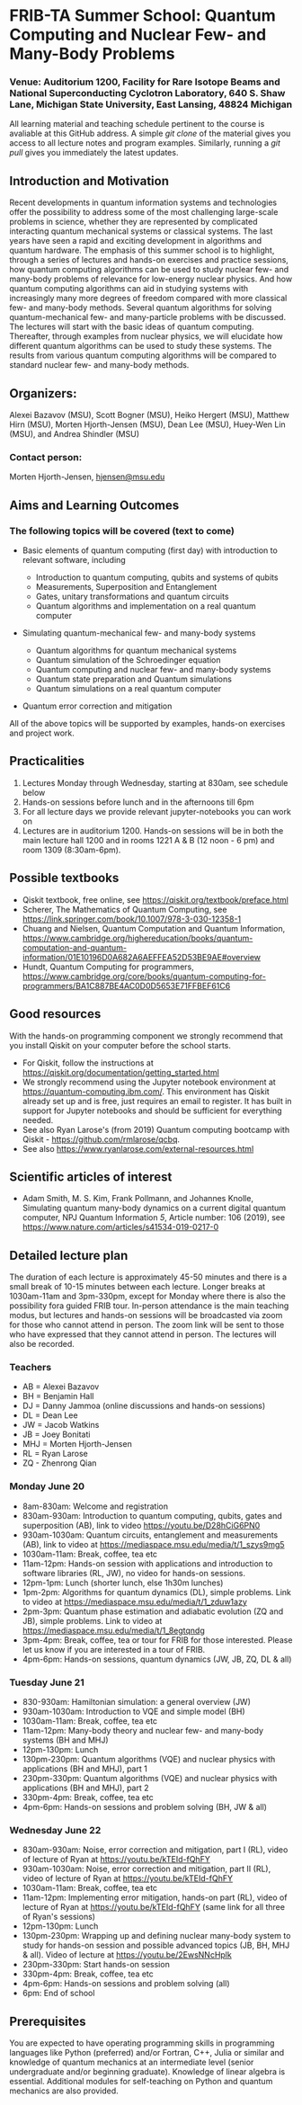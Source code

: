 # FRIB-TA Summer School: Quantum Computing and Nuclear Few- and Many-Body Problems

### Venue: Auditorium 1200, Facility for Rare Isotope Beams and National Superconducting Cyclotron Laboratory, 640 S. Shaw Lane, Michigan State University, East Lansing, 48824 Michigan

All learning material and teaching schedule pertinent to the course is
avaliable at this GitHub address. A simple _git clone_ of the material
gives you access to all lecture notes and program examples. Similarly,
running a _git pull_ gives you immediately the latest updates.

## Introduction and Motivation

Recent developments in quantum information systems and technologies
offer the possibility to address some of the most challenging
large-scale problems in science, whether they are represented by
complicated interacting quantum mechanical systems or classical
systems. The last years have seen a rapid and exciting development in
algorithms and quantum hardware.  The emphasis of this summer school
is to highlight, through a series of lectures and hands-on exercises
and practice sessions, how quantum computing algorithms can be used to
study nuclear few- and many-body problems of relevance for low-energy
nuclear physics.  And how quantum computing algorithms can aid in
studying systems with increasingly many more degrees of freedom
compared with more classical few- and many-body methods.  Several
quantum algorithms for solving quantum-mechanical few- and
many-particle problems with be discussed.  The lectures will start
with the basic ideas of quantum computing. Thereafter, through
examples from nuclear physics, we will elucidate how different quantum
algorithms can be used to study these systems. The results from
various quantum computing algorithms will be compared to standard
nuclear few- and many-body methods.

## Organizers:
Alexei Bazavov (MSU), Scott Bogner (MSU), Heiko Hergert (MSU), Matthew Hirn (MSU), Morten Hjorth-Jensen (MSU), Dean Lee (MSU), Huey-Wen Lin (MSU), and Andrea Shindler (MSU)
### Contact person:
Morten Hjorth-Jensen, hjensen@msu.edu

## Aims and Learning Outcomes

###  The following topics will be covered (text to come)
- Basic elements of quantum computing (first day) with introduction to relevant software, including
   - Introduction to quantum computing, qubits and systems of qubits
   - Measurements, Superposition and Entanglement
   - Gates, unitary transformations and quantum circuits
   - Quantum algorithms and implementation on a real quantum computer

- Simulating quantum-mechanical few- and many-body systems
   - Quantum algorithms for quantum mechanical systems
   - Quantum simulation of the Schroedinger equation
   - Quantum computing and nuclear few- and many-body systems
   - Quantum state preparation and Quantum simulations
   - Quantum simulations on a real quantum computer

- Quantum error correction and mitigation

All of the above topics will be supported by examples, hands-on exercises and project work.


## Practicalities

1. Lectures Monday through Wednesday, starting at 830am, see schedule below
2. Hands-on sessions before lunch and in the afternoons till 6pm
3. For all lecture days we provide relevant jupyter-notebooks you can work on
4. Lectures are in auditorium 1200. Hands-on sessions will be in both the main lecture hall 1200 and in rooms 1221 A & B (12 noon - 6 pm) and room 1309 (8:30am-6pm).


## Possible textbooks
- Qiskit textbook, free online, see https://qiskit.org/textbook/preface.html
- Scherer, The Mathematics of Quantum Computing, see https://link.springer.com/book/10.1007/978-3-030-12358-1
- Chuang and Nielsen, Quantum Computation and Quantum Information, https://www.cambridge.org/highereducation/books/quantum-computation-and-quantum-information/01E10196D0A682A6AEFFEA52D53BE9AE#overview
- Hundt, Quantum Computing for programmers, https://www.cambridge.org/core/books/quantum-computing-for-programmers/BA1C887BE4AC0D0D5653E71FFBEF61C6

## Good resources
With the hands-on programming component we strongly recommend that you install Qiskit on your computer before the school starts. 
- For Qiskit, follow the  instructions at https://qiskit.org/documentation/getting_started.html
- We strongly recommend using the Jupyter notebook environment at https://quantum-computing.ibm.com/. This environment has Qiskit already set up and is free, just requires an email to register. It has built in support for Jupyter notebooks and should be sufficient for everything needed.
- See also Ryan Larose's (from 2019) Quantum computing bootcamp with Qiskit - https://github.com/rmlarose/qcbq.
- See also https://www.ryanlarose.com/external-resources.html

## Scientific articles of interest
- Adam Smith, M. S. Kim, Frank Pollmann, and Johannes Knolle, Simulating quantum many-body dynamics on a current digital quantum computer, NPJ Quantum Information _5_, Article number: 106 (2019), see https://www.nature.com/articles/s41534-019-0217-0

## Detailed lecture plan 

The duration of each lecture is approximately 45-50 minutes and there is a small break of 10-15 minutes
between each lecture. Longer breaks at 1030am-11am and 3pm-330pm, except for Monday where there is also the possibility fora guided FRIB tour.
In-person attendance is the main teaching modus, but lectures and hands-on sessions will be
broadcasted via zoom for those who cannot attend in person. The zoom link will be sent to those who have expressed that they cannot attend in person. The lectures will also be recorded.


### Teachers
- AB = Alexei Bazavov
- BH = Benjamin Hall
- DJ = Danny Jammoa (online discussions and hands-on sessions)
- DL = Dean Lee
- JW = Jacob Watkins
- JB = Joey Bonitati
- MHJ = Morten Hjorth-Jensen
- RL = Ryan Larose
- ZQ - Zhenrong Qian





### Monday June 20 
- 8am-830am: Welcome and registration
- 830am-930am: Introduction to quantum computing, qubits, gates and superposition (AB), link to video https://youtu.be/D28hCiG6PN0
- 930am-1030am: Quantum circuits, entanglement and measurements (AB), link to video at https://mediaspace.msu.edu/media/t/1_szys9mg5
- 1030am-11am: Break, coffee, tea etc
- 11am-12pm: Hands-on session with applications and introduction to software libraries (RL, JW), no video for hands-on sessions.
- 12pm-1pm: Lunch (shorter lunch, else 1h30m lunches)
- 1pm-2pm: Algorithms for quantum dynamics (DL), simple problems. Link to video at https://mediaspace.msu.edu/media/t/1_zduw1azy
- 2pm-3pm: Quantum phase estimation and adiabatic evolution (ZQ and JB), simple problems. Link to video at https://mediaspace.msu.edu/media/t/1_8egtqndg
- 3pm-4pm: Break, coffee, tea or tour for FRIB for those interested. Please let us know if you are interested in a tour of FRIB.
- 4pm-6pm: Hands-on sessions, quantum dynamics (JW, JB, ZQ, DL & all)

### Tuesday June 21
- 830-930am: Hamiltonian simulation: a general overview (JW)
- 930am-1030am: Introduction to VQE and simple model (BH) 
- 1030am-11am: Break, coffee, tea etc
- 11am-12pm: Many-body theory and nuclear few- and many-body systems (BH and MHJ)
- 12pm-130pm: Lunch
- 130pm-230pm: Quantum algorithms (VQE) and nuclear physics with applications (BH and MHJ), part 1
- 230pm-330pm: Quantum algorithms (VQE) and nuclear physics with applications (BH and MHJ), part 2
- 330pm-4pm: Break, coffee, tea etc
- 4pm-6pm: Hands-on sessions and problem solving (BH, JW & all)

### Wednesday June 22
- 830am-930am: Noise, error correction and mitigation, part I (RL), video of lecture of Ryan at https://youtu.be/kTEId-fQhFY
- 930am-1030am: Noise, error correction and mitigation, part II (RL), video of lecture of Ryan at https://youtu.be/kTEId-fQhFY
- 1030am-11am: Break, coffee, tea etc
- 11am-12pm: Implementing error mitigation, hands-on part (RL), video of lecture of Ryan at https://youtu.be/kTEId-fQhFY (same link for all three of Ryan's sessions)
- 12pm-130pm: Lunch
- 130pm-230pm: Wrapping up and defining nuclear many-body system to study for hands-on session and possible advanced topics (JB, BH, MHJ & all). Video of lecture at https://youtu.be/2EwsNNcHplk
- 230pm-330pm: Start hands-on session
- 330pm-4pm: Break, coffee, tea etc
- 4pm-6pm: Hands-on sessions and problem solving (all)
- 6pm: End of school


## Prerequisites

You are expected to have operating programming skills in programming
languages like Python (preferred) and/or Fortran, C++, Julia or
similar and knowledge of quantum mechanics at an intermediate level
(senior undergraduate and/or beginning graduate). Knowledge of linear
algebra is essential.  Additional modules for self-teaching on Python
and quantum mechanics are also provided. 

